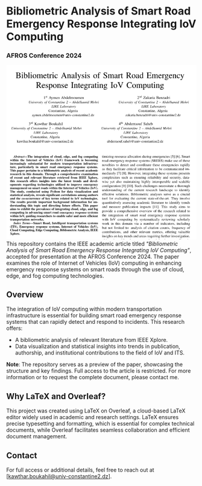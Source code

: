 # Bibliometric Analysis of Smart Road Emergency Response Integrating IoV Computing
### AFROS Conference 2024
![article](https://github.com/kawthar-boukahil-eng/Bibliometric-Analysis-of-Smart-Road-Emergency-Response-Integrating-IoV-Computing---AFROS-2024/blob/main/article.png)
This repository contains the IEEE academic article titled *"Bibliometric Analysis of Smart Road Emergency Response Integrating IoV Computing"*, accepted for presentation at the AFROS Conference 2024. The paper examines the role of Internet of Vehicles (IoV) computing in enhancing emergency response systems on smart roads through the use of cloud, edge, and fog computing technologies.

## Overview
The integration of IoV computing within modern transportation infrastructure is essential for building smart road emergency response systems that can rapidly detect and respond to incidents. This research offers:
- A bibliometric analysis of relevant literature from IEEE Xplore.
- Data visualization and statistical insights into trends in publication, authorship, and institutional contributions to the field of IoV and ITS.

**Note**: The repository serves as a preview of the paper, showcasing the structure and key findings. Full access to the article is restricted. For more information or to request the complete document, please contact me.

## Why LaTeX and Overleaf?
This project was created using LaTeX on Overleaf, a cloud-based LaTeX editor widely used in academic and research settings. LaTeX ensures precise typesetting and formatting, which is essential for complex technical documents, while Overleaf facilitates seamless collaboration and efficient document management.

## Contact
For full access or additional details, feel free to reach out at [kawthar.boukahil@univ-constantine2.dz].

